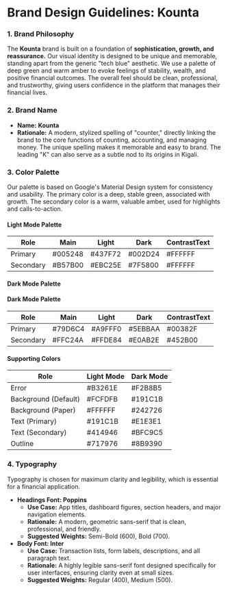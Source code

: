 # **Brand Design Guidelines: Kounta**

### **1\. Brand Philosophy**

The **Kounta** brand is built on a foundation of **sophistication, growth, and
reassurance.** Our visual identity is designed to be unique and memorable,
standing apart from the generic "tech blue" aesthetic. We use a palette of deep
green and warm amber to evoke feelings of stability, wealth, and positive
financial outcomes. The overall feel should be clean, professional, and
trustworthy, giving users confidence in the platform that manages their
financial lives.

### **2\. Brand Name**

- **Name:** **Kounta**
- **Rationale:** A modern, stylized spelling of "counter," directly linking the
  brand to the core functions of counting, accounting, and managing money. The
  unique spelling makes it memorable and easy to brand. The leading "K" can also
  serve as a subtle nod to its origins in Kigali.

### **3\. Color Palette**

Our palette is based on Google's Material Design system for consistency and
usability. The primary color is a deep, stable green, associated with growth.
The secondary color is a warm, valuable amber, used for highlights and
calls-to-action.

#### **Light Mode Palette**

| Role      | Main    | Light   | Dark    | ContrastText |
| --------- | ------- | ------- | ------- | ------------ |
| Primary   | #005248 | #437F72 | #002D24 | #FFFFFF      |
| Secondary | #B57B00 | #EBC25E | #7F5800 | #FFFFFF      |

#### **Dark Mode Palette**

#### **Dark Mode Palette**

| Role      | Main    | Light   | Dark    | ContrastText |
| --------- | ------- | ------- | ------- | ------------ |
| Primary   | #79D6C4 | #A9FFF0 | #5EBBAA | #00382F      |
| Secondary | #FFC24A | #FFDE84 | #E0AB2E | #452B00      |

#### **Supporting Colors**

| Role                 | Light Mode | Dark Mode |
| -------------------- | ---------- | --------- |
| Error                | #B3261E    | #F2B8B5   |
| Background (Default) | #FCFDFB    | #191C1B   |
| Background (Paper)   | #FFFFFF    | #242726   |
| Text (Primary)       | #191C1B    | #E1E3E1   |
| Text (Secondary)     | #414946    | #BFC9C5   |
| Outline              | #717976    | #8B9390   |

### **4\. Typography**

Typography is chosen for maximum clarity and legibility, which is essential for
a financial application.

- **Headings Font: Poppins**
  - **Use Case:** App titles, dashboard figures, section headers, and major
    navigation elements.
  - **Rationale:** A modern, geometric sans-serif that is clean, professional,
    and friendly.
  - **Suggested Weights:** Semi-Bold (600), Bold (700).
- **Body Font: Inter**
  - **Use Case:** Transaction lists, form labels, descriptions, and all
    paragraph text.
  - **Rationale:** A highly legible sans-serif font designed specifically for
    user interfaces, ensuring clarity even at small sizes.
  - **Suggested Weights:** Regular (400), Medium (500).
